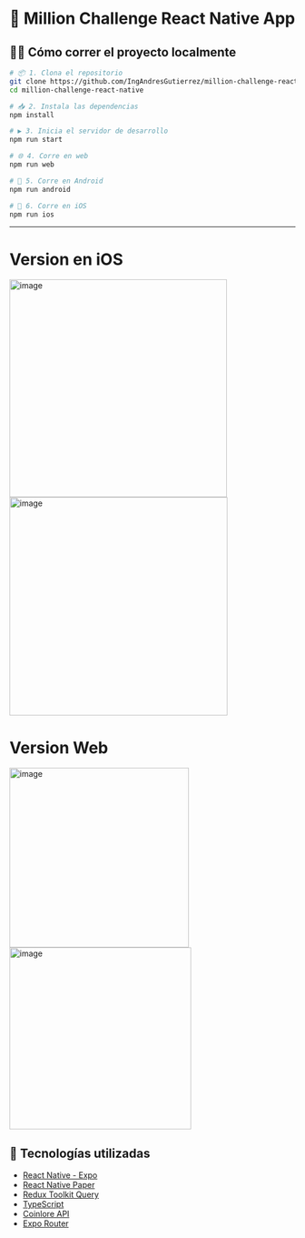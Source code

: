 # 📱 Million Challenge React Native App

## 🧑‍💻 Cómo correr el proyecto localmente

```bash
# 📦 1. Clona el repositorio
git clone https://github.com/IngAndresGutierrez/million-challenge-react-native.git
cd million-challenge-react-native

# 📥 2. Instala las dependencias
npm install

# ▶️ 3. Inicia el servidor de desarrollo
npm run start

# 🌐 4. Corre en web
npm run web

# 📱 5. Corre en Android
npm run android

# 🍎 6. Corre en iOS
npm run ios

```

---

# Version en iOS

<img width="383" alt="image" src="https://github.com/user-attachments/assets/a48a5786-1239-4950-8b66-fa824c4d3925" />

<img width="384" alt="image" src="https://github.com/user-attachments/assets/a7238df4-9d38-4ad8-8f7b-8a957f666f61" />


# Version Web

<img width="316" alt="image" src="https://github.com/user-attachments/assets/273b1ebc-aa1b-486f-b8e7-1ccf9a809fa3" />

<img width="320" alt="image" src="https://github.com/user-attachments/assets/549a06df-9b43-4636-baa2-b37de5bb4823" />


## 🚀 Tecnologías utilizadas

- [React Native - Expo](https://expo.dev/)
- [React Native Paper](https://callstack.github.io/react-native-paper/)
- [Redux Toolkit Query](https://redux-toolkit.js.org/rtk-query/overview)
- [TypeScript](https://www.typescriptlang.org/)
- [Coinlore API](https://www.coinlore.com/cryptocurrency-data-api)
- [Expo Router](https://expo.github.io/router/)
